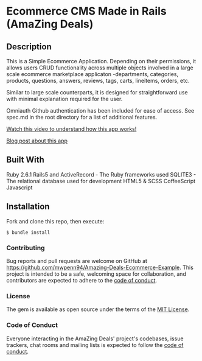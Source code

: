 # Ecommerce CMS Made in Rails (AmaZing Deals)

## Description

This is a Simple Ecommerce Application. Depending on their permissions, it allows users CRUD functionality across multiple objects involved in a large scale ecommerce marketplace applicaton -departments, categories, products, questions, answers, reviews, tags, carts, lineitems, orders, etc.

Similar to large scale counterparts, it is designed for straightforward use with minimal explanation required for the user.

Omniauth Github authentication has been included for ease of access. See spec.md in the root directory for a list of additional features.

[Watch this video to understand how this app works!](https://drive.google.com/file/d/1JOP9_D0axoQ6ORh8GYn36hCvrs8_ABbD/view?usp=sharing)

[Blog post about this app](https://dev.to/mwpenn94/rails-ecommerce-app-1of)

## Built With

Ruby 2.6.1
Rails5 and ActiveRecord - The Ruby frameworks used
SQLITE3 - The relational database used for development
HTML5 & SCSS
CoffeeScript
Javascript

## Installation

Fork and clone this repo, then execute:

    $ bundle install

### Contributing

Bug reports and pull requests are welcome on GitHub at https://github.com/mwpenn94/Amazing-Deals-Ecommerce-Example. This project is intended to be a safe, welcoming space for collaboration, and contributors are expected to adhere to the [code of conduct](https://github.com/mwpenn94/Amazing-Deals-Ecommerce-App/blob/master/CODE_OF_CONDUCT.md).

### License

The gem is available as open source under the terms of the [MIT License](https://opensource.org/licenses/MIT).

### Code of Conduct

Everyone interacting in the AmaZing Deals' project's codebases, issue trackers, chat rooms and mailing lists is expected to follow the [code of conduct](https://github.com/mwpenn94/Amazing-Deals-Ecommerce-App/blob/master/CODE_OF_CONDUCT.md).
